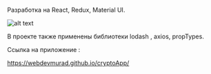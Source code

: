 <!-- https://api.coincap.io/v2/assets -->


Разработка на React, Redux, Material UI. 

![alt text](src/img/stek.png)

В проекте также применены библиотеки lodash , axios, propTypes. 

Ссылка на приложение :

https://webdevmurad.github.io/cryptoApp/



